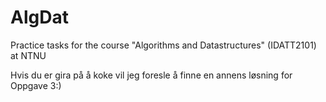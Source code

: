 # AlgDat
Practice tasks for the course "Algorithms and Datastructures" (IDATT2101) at NTNU

Hvis du er gira på å koke vil jeg foresle å finne en annens løsning for Oppgave 3:)
